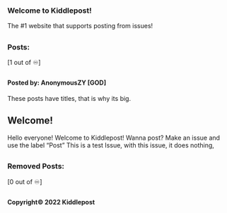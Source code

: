 ### Welcome to Kiddlepost!
The #1 website that supports posting from issues!
##
### Posts:
[1 out of ♾]
##
#### Posted by: AnonymousZY [GOD]
These posts have titles, that is why its big.
##
## Welcome!
Hello everyone! Welcome to Kiddlepost!
Wanna post? Make an issue and use the label “Post”
This is a test Issue, with this issue, it does nothing,
##
### Removed Posts:
[0 out of ♾]
##
#### Copyright© 2022 Kiddlepost
##
